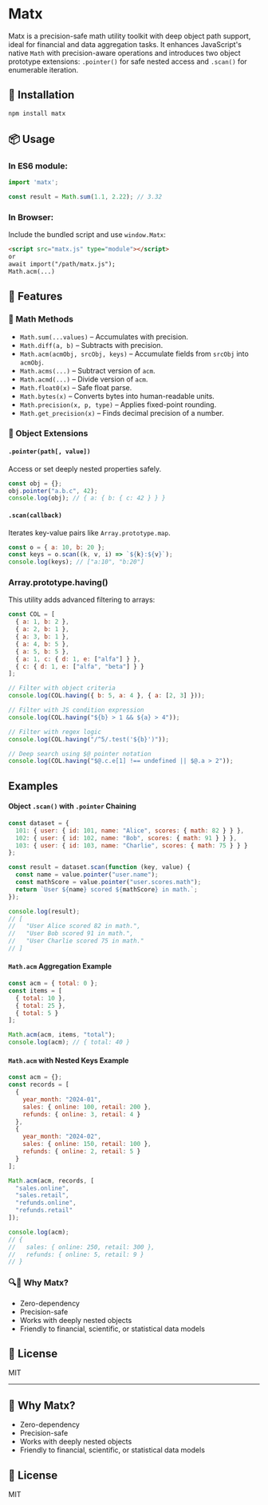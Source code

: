# Matx

Matx is a precision-safe math utility toolkit with deep object path support, ideal for financial and data aggregation tasks. It enhances JavaScript's native `Math` with precision-aware operations and introduces two object prototype extensions: `.pointer()` for safe nested access and `.scan()` for enumerable iteration.

## 🚀 Installation

```bash
npm install matx
```

## 📦 Usage

### In ES6 module:

```js
import 'matx';

const result = Math.sum(1.1, 2.22); // 3.32
```

### In Browser:

Include the bundled script and use `window.Matx`:

```html
<script src="matx.js" type="module"></script>
or
await import("/path/matx.js");
Math.acm(...)
```

## 🔧 Features

### 🔹 Math Methods

* `Math.sum(...values)` – Accumulates with precision.
* `Math.diff(a, b)` – Subtracts with precision.
* `Math.acm(acmObj, srcObj, keys)` – Accumulate fields from `srcObj` into `acmObj`.
* `Math.acms(...)` – Subtract version of `acm`.
* `Math.acmd(...)` – Divide version of `acm`.
* `Math.float0(x)` – Safe float parse.
* `Math.bytes(x)` – Converts bytes into human-readable units.
* `Math.precision(x, p, type)` – Applies fixed-point rounding.
* `Math.get_precision(x)` – Finds decimal precision of a number.

### 🔸 Object Extensions

#### `.pointer(path[, value])`

Access or set deeply nested properties safely.

```js
const obj = {};
obj.pointer("a.b.c", 42);
console.log(obj); // { a: { b: { c: 42 } } }
```

#### `.scan(callback)`

Iterates key-value pairs like `Array.prototype.map`.

```js
const o = { a: 10, b: 20 };
const keys = o.scan((k, v, i) => `${k}:${v}`);
console.log(keys); // ["a:10", "b:20"]
```

### Array.prototype.having()

This utility adds advanced filtering to arrays:

```js
const COL = [
  { a: 1, b: 2 },
  { a: 2, b: 1 },
  { a: 3, b: 1 },
  { a: 4, b: 5 },
  { a: 5, b: 5 },
  { a: 1, c: { d: 1, e: ["alfa"] } },
  { c: { d: 1, e: ["alfa", "beta"] } }
];

// Filter with object criteria
console.log(COL.having({ b: 5, a: 4 }, { a: [2, 3] }));

// Filter with JS condition expression
console.log(COL.having("${b} > 1 && ${a} > 4"));

// Filter with regex logic
console.log(COL.having("/^5/.test('${b}')"));

// Deep search using $@ pointer notation
console.log(COL.having("$@.c.e[1] !== undefined || $@.a > 2"));
```

## Examples

#### Object `.scan()` with `.pointer` Chaining

```js
const dataset = {
  101: { user: { id: 101, name: "Alice", scores: { math: 82 } } },
  102: { user: { id: 102, name: "Bob", scores: { math: 91 } } },
  103: { user: { id: 103, name: "Charlie", scores: { math: 75 } } }
};

const result = dataset.scan(function (key, value) {
  const name = value.pointer("user.name");
  const mathScore = value.pointer("user.scores.math");
  return `User ${name} scored ${mathScore} in math.`;
});

console.log(result);
// [
//   "User Alice scored 82 in math.",
//   "User Bob scored 91 in math.",
//   "User Charlie scored 75 in math."
// ]
```

#### `Math.acm` Aggregation Example

```js
const acm = { total: 0 };
const items = [
  { total: 10 },
  { total: 25 },
  { total: 5 }
];

Math.acm(acm, items, "total");
console.log(acm); // { total: 40 }
```

#### `Math.acm` with Nested Keys Example

```js
const acm = {};
const records = [
  {
    year_month: "2024-01",
    sales: { online: 100, retail: 200 },
    refunds: { online: 3, retail: 4 }
  },
  {
    year_month: "2024-02",
    sales: { online: 150, retail: 100 },
    refunds: { online: 2, retail: 5 }
  }
];

Math.acm(acm, records, [
  "sales.online",
  "sales.retail",
  "refunds.online",
  "refunds.retail"
]);

console.log(acm);
// {
//   sales: { online: 250, retail: 300 },
//   refunds: { online: 5, retail: 9 }
// }
```

### 🔍🧠 Why Matx?

* Zero-dependency
* Precision-safe
* Works with deeply nested objects
* Friendly to financial, scientific, or statistical data models

## 📄 License

MIT

---

## 🧠 Why Matx?

* Zero-dependency
* Precision-safe
* Works with deeply nested objects
* Friendly to financial, scientific, or statistical data models

## 📄 License

MIT

